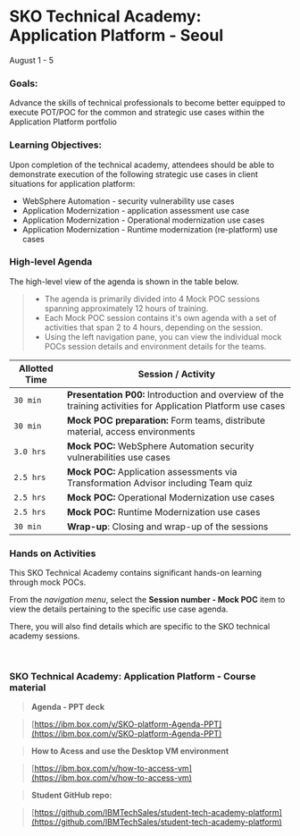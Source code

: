 # SKO Technical Academy: Application Platform - Seoul
August 1 - 5 


### Goals: 

Advance the skills of technical professionals to become better equipped to execute POT/POC for the common and strategic use cases within the Application Platform portfolio 


### Learning Objectives: 

Upon completion of the technical academy, attendees should be able to demonstrate execution of the following strategic use cases in client situations for application platform: 

  - WebSphere Automation - security vulnerability use cases
  - Application Modernization - application assessment use case
  - Application Modernization - Operational modernization use cases
  - Application Modernization - Runtime modernization (re-platform) use cases


### High-level Agenda


The high-level view of the agenda is shown in the table below.   

  > - The agenda is primarily divided into 4 Mock POC sessions spanning approximately 12 hours of training. 
  > - Each Mock POC session contains it's own agenda with a set of activities that span 2 to 4 hours, depending on the session. 
  > - Using the left navigation pane, you can view the individual mock POCs session details and environment details for the teams.
     

Allotted Time | Session / Activity 
-------|-------------------
`30 min` | **Presentation P00:** Introduction and overview of the training activities for Application Platform use cases
`30 min` | **Mock POC preparation:** Form teams, distribute material, access environments
`3.0 hrs` | **Mock POC:** WebSphere Automation security vulnerabilities use cases
`2.5 hrs` | **Mock POC:** Application assessments via Transformation Advisor including Team quiz 
`2.5 hrs` | **Mock POC:** Operational Modernization use cases
`2.5 hrs` | **Mock POC:** Runtime Modernization use cases
`30 min` | **Wrap-up**: Closing and wrap-up of the sessions
  


  
### Hands on Activities

This SKO Technical Academy contains significant hands-on learning through mock POCs. 

From the _navigation menu_, select the **Session number - Mock POC** item to view the details pertaining to the specific use case agenda. 

There, you will also find details which are specific to the SKO technical academy sessions. 



<br/>
    
### SKO Technical Academy: Application Platform - Course material
  
  
  >**Agenda - PPT deck**
  
  >[https://ibm.box.com/v/SKO-platform-Agenda-PPT](https://ibm.box.com/v/SKO-platform-Agenda-PPT)
  
  
  >**How to Acess and use the Desktop VM environment**
   
  >[https://ibm.box.com/v/how-to-access-vm](https://ibm.box.com/v/how-to-access-vm)
  
  
  >**Student GitHub repo:**
  
  >[https://github.com/IBMTechSales/student-tech-academy-platform](https://github.com/IBMTechSales/student-tech-academy-platform)

   	

